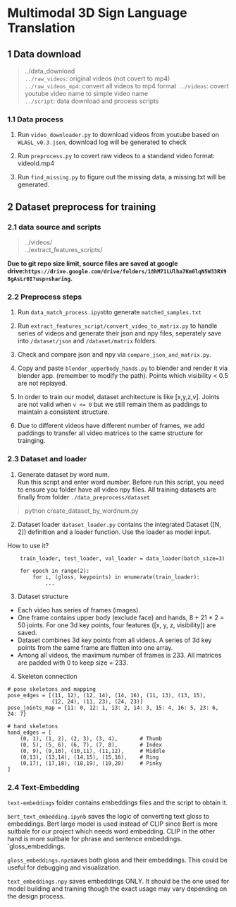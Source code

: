 # **Multimodal 3D Sign Language Translation**

## 1 Data download

> ../data_download  
> `../raw_videos`: original videos (not covert to mp4)  
> `../raw_videos_mp4`: convert all videos to mp4 format
> `../videos`: covert youtube video name to simple video name  
> `../script`: data download and process scripts

### 1.1 Data process

1. Run `video_downloader.py` to download videos from youtube based on `WLASL_v0.3.json`, download log will be generated to check

2. Run `preprocess.py` to covert raw videos to a standand video format: videoId.mp4

3. Run `find_missing.py` to figure out the missing data, a missing.txt will be generated.

## 2 Dataset preprocess for training

### 2.1 data source and scripts

> ../videos/  
> ../extract_features_scripts/

**Due to git repo size limit, source files are saved at google drive:`https://drive.google.com/drive/folders/18hM71LUlha7Km0lqN5W33RX98gAsLr0I?usp=sharing`.**

### 2.2 Preprocess steps

1. Run `data_match_process.ipynb`to generate `matched_samples.txt`

2. Run `extract_features_script/convert_video_to_matrix.py` to handle series of videos and generate their json and npy files, seperately save into `/dataset/json` and `/dataset/matrix` folders.

3. Check and compare json and npy via `compare_json_and_matrix.py`.

4. Copy and paste `blender_upperbody_hands.py` to blender and render it via blender app. (remember to modify the path). Points which visibility < 0.5 are not replayed.

5. In order to train our model, dataset architecture is like [x,y,z,v]. Joints are not valid when `v <= 0` but we still remain them as paddings to maintain a consistent structure.

6. Due to different videos have different number of frames, we add paddings to transfer all video matrices to the same structure for trainging.

### 2.3 Dataset and loader
1. Generate dataset by word num.   
Run this script and enter word number. Before run this script, you need to ensure you folder have all video npy files. All training datasets are finally from folder `./data_preprocess/dataset`
> python create_dataset_by_wordnum.py  

2. Dataset loader
`dataset_loader.py` contains the integrated Dataset ([N, 2]) definition and a loader function. Use the loader as model input.

How to use it?

```
    train_loader, test_loader, val_loader = data_loader(batch_size=3)

    for epoch in range(2):
        for i, (gloss, keypoints) in enumerate(train_loader):
            ...
```

3. Dataset structure

- Each video has series of frames (images).
- One frame contains upper body (exclude face) and hands, 8 + 21 \* 2 = 50 joints. For one 3d key points, four features ([x, y, z, visibility]) are saved.
- Dataset combines 3d key points from all videos. A series of 3d key points from the same frame are flatten into one array.
- Among all videos, the maximum number of frames is 233. All matrices are padded with 0 to keep size = 233.

4. Skeleton connection
```
# pose skeletons and mapping
pose_edges = [(11, 12), (12, 14), (14, 16), (11, 13), (13, 15),
              (12, 24), (11, 23), (24, 23)]
pose_joints_map = {11: 0, 12: 1, 13: 2, 14: 3, 15: 4, 16: 5, 23: 6, 24: 7}

# hand skeletons
hand_edges = [
    (0, 1), (1, 2), (2, 3), (3, 4),       # Thumb
    (0, 5), (5, 6), (6, 7), (7, 8),       # Index
    (0, 9), (9,10), (10,11), (11,12),     # Middle
    (0,13), (13,14), (14,15), (15,16),    # Ring
    (0,17), (17,18), (18,19), (19,20)     # Pinky
]
```

### 2.4 Text-Embedding

`text-embeddings` folder contains embeddings files and the script to obtain it.

`bert_text_embedding.ipynb` saves the logic of converting text gloss to embeddings. Bert
large model is used instead of CLIP since Bert is more suitbale for our project which needs word embedding. CLIP in the other hand is more suitbale for phrase and sentence embeddings.
`gloss_embeddings.

`gloss_embeddings.npz`saves both gloss and their embeddings. This could be useful for debugging and visualization.

`text_embeddings.npy` saves embeddings ONLY. It should be the one used for model building and training though the exact usage may vary depending on the design process.
